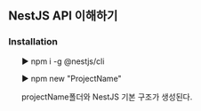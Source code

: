 <h2>NestJS API 이해하기</h2>
  <h3>Installation</h3>
  <ul>▶ npm i -g @nestjs/cli</ul>
  <ul>▶ npm new "ProjectName"</ul>
  <ul>   projectName폴더와 NestJS 기본 구조가 생성된다.</ul>
